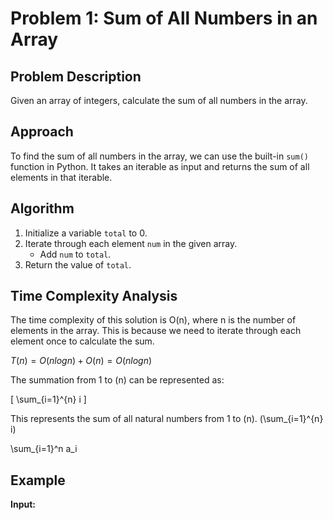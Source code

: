 # Problem 1: Sum of All Numbers in an Array

## Problem Description

Given an array of integers, calculate the sum of all numbers in the array.

## Approach

To find the sum of all numbers in the array, we can use the built-in `sum()` function in Python. It takes an iterable as input and returns the sum of all elements in that iterable.

## Algorithm

1. Initialize a variable `total` to $0$.
2. Iterate through each element `num` in the given array.
    - Add `num` to `total`.
3. Return the value of `total`.

## Time Complexity Analysis

The time complexity of this solution is O(n), where n is the number of elements in the array. This is because we need to iterate through each element once to calculate the sum.

$T(n) = O(nlogn) + O(n) = O(nlogn)$

The summation from 1 to \(n\) can be represented as:

\[
\sum_{i=1}^{n} i
\]

This represents the sum of all natural numbers from 1 to \(n\).
\(\sum_{i=1}^{n} i\)

\sum_{i=1}^n a_i

## Example

**Input:**
